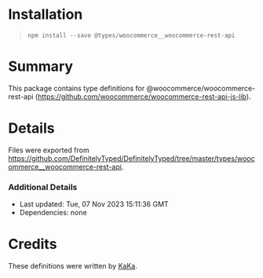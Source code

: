 # Installation
> `npm install --save @types/woocommerce__woocommerce-rest-api`

# Summary
This package contains type definitions for @woocommerce/woocommerce-rest-api (https://github.com/woocommerce/woocommerce-rest-api-js-lib).

# Details
Files were exported from https://github.com/DefinitelyTyped/DefinitelyTyped/tree/master/types/woocommerce__woocommerce-rest-api.

### Additional Details
 * Last updated: Tue, 07 Nov 2023 15:11:36 GMT
 * Dependencies: none

# Credits
These definitions were written by [KaKa](https://github.com/climba03003).
